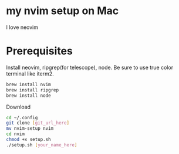 # my nvim setup on Mac

I love neovim

# Prerequisites

Install neovim, ripgrep(for telescope), node.
Be sure to use true color terminal like iterm2.

```bash
brew install nvim
brew install ripgrep
brew install node
```

Download

```bash
cd ~/.config
git clone [git_url_here]
mv nvim-setup nvim
cd nvim
chmod +x setup.sh
./setup.sh [your_name_here]
```
